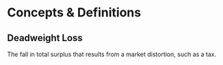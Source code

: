 # Concepts & Definitions

## Deadweight Loss

The fall in total surplus that results from a market distortion, such as a tax.